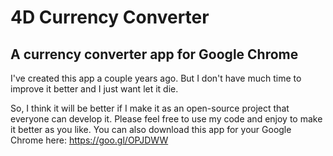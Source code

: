 # 4D Currency Converter
## A currency converter app for Google Chrome

I've created this app a couple years ago.
But I don't have much time to improve it better and I just want let it die.

So, I think it will be better if I make it as an open-source project that everyone can develop it.
Please feel free to use my code and enjoy to make it better as you like.
You can also download this app for your Google Chrome here: https://goo.gl/OPJDWW

